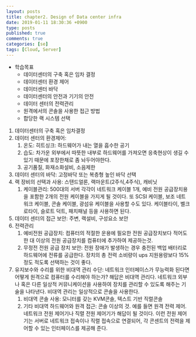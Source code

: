 ```yaml
---
layout: posts
title: chapter2. Design of Data center infra
date: 2019-01-11 18:30:36 +0900
type: posts
published: true
comments: true
categories: [se]
tags: [Cloud, Server]
---
```


* 학습목표
    * 데이터센터의 구축 혹은 임차 결정
    * 데이터센터 환경 제어
    * 데이터센터 바닥
    * 데이터센터의 안전과 기기의 안전
    * 데이터 센터의 전력관리 
    * 원격에서의 콘솔을 사용한 접근 방법
    * 합당한 랙 시스템 선택

1. 데이터센터의 구축 혹은 임차결정
2. 데이터 센터의 환경제어:
    1. 온도: 히트싱크: 하드웨어가 내는 열을 흡수한 공기
    2. 습도: 차가운 외부에서 따뜻한 내부로 하드웨어를 가져오면 응축현상이 생길 수 있기 때문에 포장한채로 좀 놔두어야한다.
    3. 공기품질, 화재소화설비, 소음제한
3. 데이터 센터의 바닥: 고정바닥 또는 복층형 높인 바닥 선택
4. 랙 장비의 선택과 사용: 스탠드얼론, 랙마운트(2주식,4주식), 캐비닛
    1. 케이블관리: 500대의 서버 각각이 네트워크 케이블 1개, 예비 전원 공급장치용을 포함한 2개의 전원 케이블을 가지게 될 것이다. 또 SCSI 케이블, 보조 네트워크 케이블, 콘솔 케이블, 광섬유 케이블을 사용할 수도 있다. 케이블타이, 벨크로타이, 슬로트 덕트, 패치패널 등을 사용하면 된다.
5. 데이터 센터의 접근 보안: 주변, 랙설비, 구성요소 보안
6. 전력관리
    1. 예비전원 공급장치: 컴퓨터의 적절한 운용에 필요한 전원 공급장치보다 적어도 한 대 이상의 전원 공급장치를 컴퓨터에 추가하여 제공하는것.
    2. 무정전 전원 공급 장치 보안: 전원 장애가 발생하는 경우 충전된 백업 배터리로 하드웨어에 전류를 공급한다. 장치의 총 전력 소비량이 ups 지원용량보다  15%정도 적도록 선택하는 것이 좋다.
7. 유지보수와 수리를 위한 비대역 관리 수단: 네트워크 인터페이스가 무능력화 된다면 어떻게 원격으로 컴퓨터를 수리해야 하는가? 해답은 비대역 관리다. 네트워크 외부나 혹은 다른 일상적 커뮤니케이션을 사용하여 장치를 관리할 수 있도록 해주는 기술을 나타낸다. 비대역 관리는 일상적으로 콘솔을 사용한다.
    1. 비대역 콘솔 사용: 모니터를 갖는 KVM콘솔, 텍스트 기반 직렬콘솔
    2. 기타 비대역 하드웨어와 원격 접근: 콘솔 이상의 것. 예를 들면 원격 전력 제어. 네트워크 전원 제어기나 직렬 전원 제어기가 해답이 될 것이다. 이런 전원 제어기는 서버로 네트워크 접속이나 직렬 접속으로 연결되어, 각 콘센트의 전력을 제어할 수 있는 인터페이스를 제공해 준다.

